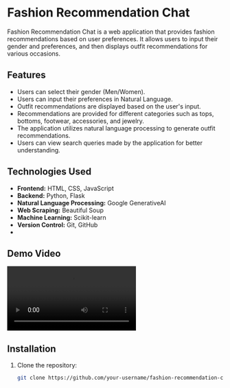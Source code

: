 # Fashion Recommendation Chat

Fashion Recommendation Chat is a web application that provides fashion recommendations based on user preferences. It allows users to input their gender and preferences, and then displays outfit recommendations for various occasions.

## Features

- Users can select their gender (Men/Women).
- Users can input their preferences in Natural Language.
- Outfit recommendations are displayed based on the user's input.
- Recommendations are provided for different categories such as tops, bottoms, footwear, accessories, and jewelry.
- The application utilizes natural language processing to generate outfit recommendations.
- Users can view search queries made by the application for better understanding.

## Technologies Used

- **Frontend:** HTML, CSS, JavaScript
- **Backend:** Python, Flask
- **Natural Language Processing:** Google GenerativeAI
- **Web Scraping:** Beautiful Soup
- **Machine Learning:** Scikit-learn
- **Version Control:** Git, GitHub
- 
## Demo Video

![Watch the demo video](/working.mp4)

## Installation

1. Clone the repository:
   ```bash
   git clone https://github.com/your-username/fashion-recommendation-chat.git

